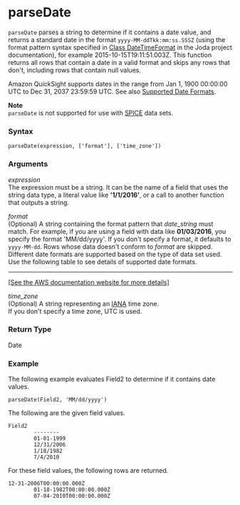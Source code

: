 # parseDate<a name="parseDate-function"></a>

`parseDate` parses a string to determine if it contains a date value, and returns a standard date in the format `yyyy-MM-ddTkk:mm:ss.SSSZ` \(using the format pattern syntax specified in [Class DateTimeFormat](http://www.joda.org/joda-time/apidocs/org/joda/time/format/DateTimeFormat.html) in the Joda project documentation\), for example 2015\-10\-15T19:11:51\.003Z\. This function returns all rows that contain a date in a valid format and skips any rows that don't, including rows that contain null values\.

Amazon QuickSight supports dates in the range from Jan 1, 1900 00:00:00 UTC to Dec 31, 2037 23:59:59 UTC\. See also [Supported Date Formats](data-source-limits.md#supported-date-formats)\.

**Note**  
`parseDate` is not supported for use with [SPICE](welcome.md#spice) data sets\.

### Syntax<a name="parseDate-function-syntax"></a>

```
parseDate(expression, ['format'], ['time_zone'])
```

### Arguments<a name="parseDate-function-arguments"></a>

 *expression*   
The expression must be a string\. It can be the name of a field that uses the string data type, a literal value like **'1/1/2016'**, or a call to another function that outputs a string\.

 *format*   
\(Optional\) A string containing the format pattern that *date\_string* must match\. For example, if you are using a field with data like **01/03/2016**, you specify the format 'MM/dd/yyyy'\. If you don't specify a format, it defaults to `yyyy-MM-dd`\. Rows whose data doesn't conform to *format* are skipped\.   
Different date formats are supported based on the type of data set used\. Use the following table to see details of supported date formats\.    
****    
[\[See the AWS documentation website for more details\]](http://docs.aws.amazon.com/quicksight/latest/user/parseDate-function.html)

 *time\_zone*   
\(Optional\) A string representing an [IANA](http://www.iana.org/time-zones) time zone\.  
If you don't specify a time zone, UTC is used\.

### Return Type<a name="parseDate-function-return-type"></a>

Date

### Example<a name="parseDate-function-example"></a>

The following example evaluates Field2 to determine if it contains date values\.

```
parseDate(Field2, 'MM/dd/yyyy')
```

The following are the given field values\.

```
Field2
        --------
        01-01-1999
        12/31/2006
        1/18/1982 
        7/4/2010
```

For these field values, the following rows are returned\.

```
12-31-2006T00:00:00.000Z
        01-18-1982T00:00:00.000Z
        07-04-2010T00:00:00.000Z
```